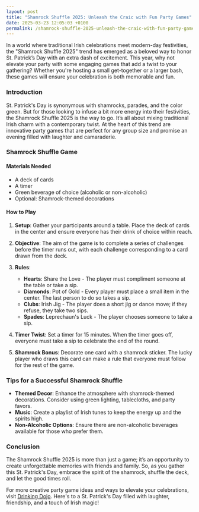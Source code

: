 ```yaml
---
layout: post
title: "Shamrock Shuffle 2025: Unleash the Craic with Fun Party Games"
date: 2025-03-23 12:05:03 +0100
permalink: /shamrock-shuffle-2025-unleash-the-craic-with-fun-party-games/
---
```



In a world where traditional Irish celebrations meet modern-day festivities, the "Shamrock Shuffle 2025" trend has emerged as a beloved way to honor St. Patrick’s Day with an extra dash of excitement. This year, why not elevate your party with some engaging games that add a twist to your gathering? Whether you're hosting a small get-together or a larger bash, these games will ensure your celebration is both memorable and fun.

### Introduction

St. Patrick's Day is synonymous with shamrocks, parades, and the color green. But for those looking to infuse a bit more energy into their festivities, the Shamrock Shuffle 2025 is the way to go. It’s all about mixing traditional Irish charm with a contemporary twist. At the heart of this trend are innovative party games that are perfect for any group size and promise an evening filled with laughter and camaraderie.

### Shamrock Shuffle Game

#### Materials Needed
- A deck of cards
- A timer
- Green beverage of choice (alcoholic or non-alcoholic)
- Optional: Shamrock-themed decorations

#### How to Play
1. **Setup**: Gather your participants around a table. Place the deck of cards in the center and ensure everyone has their drink of choice within reach.

2. **Objective**: The aim of the game is to complete a series of challenges before the timer runs out, with each challenge corresponding to a card drawn from the deck.

3. **Rules**:
   - **Hearts**: Share the Love - The player must compliment someone at the table or take a sip.
   - **Diamonds**: Pot of Gold - Every player must place a small item in the center. The last person to do so takes a sip.
   - **Clubs**: Irish Jig - The player does a short jig or dance move; if they refuse, they take two sips.
   - **Spades**: Leprechaun's Luck - The player chooses someone to take a sip.

4. **Timer Twist**: Set a timer for 15 minutes. When the timer goes off, everyone must take a sip to celebrate the end of the round.

5. **Shamrock Bonus**: Decorate one card with a shamrock sticker. The lucky player who draws this card can make a rule that everyone must follow for the rest of the game.

### Tips for a Successful Shamrock Shuffle

- **Themed Decor**: Enhance the atmosphere with shamrock-themed decorations. Consider using green lighting, tablecloths, and party favors.
- **Music**: Create a playlist of Irish tunes to keep the energy up and the spirits high.
- **Non-Alcoholic Options**: Ensure there are non-alcoholic beverages available for those who prefer them.

### Conclusion

The Shamrock Shuffle 2025 is more than just a game; it’s an opportunity to create unforgettable memories with friends and family. So, as you gather this St. Patrick's Day, embrace the spirit of the shamrock, shuffle the deck, and let the good times roll. 

For more creative party game ideas and ways to elevate your celebrations, visit [Drinking Dojo](https://drinkingdojo.com). Here's to a St. Patrick's Day filled with laughter, friendship, and a touch of Irish magic!